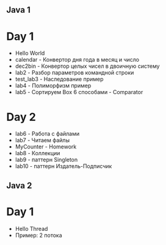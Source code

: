 ## Java 1  
# Day 1  
- Hello World  
- calendar - Конвертор дня года в месяц и число  
- dec2bin - Конвертор целых чисел в двоичную систему  
- lab2 -  Разбор параметров командной строки  
- test_lab3 - Наследование пример  
- lab4 - Полиморфизм пример  
- lab5 - Сортируем Box 6 способами - Comparator  

# Day 2  
- lab6 - Работа с файлами  
- lab7 - Читаем файлы  
- MyCounter - Homework  
- lab8 - Коллекции  
- lab9 - паттерн  Singleton  
- lab10 - паттерн Издатель-Подписчик  

## Java 2  
# Day 1  
- Hello Thread  
- Пример: 2 потока  
  
 




